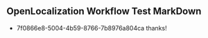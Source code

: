 ## OpenLocalization Workflow Test MarkDown
* 7f0866e8-5004-4b59-8766-7b8976a804ca 
thanks!<!--HONumber=Mar16_HO2-->
